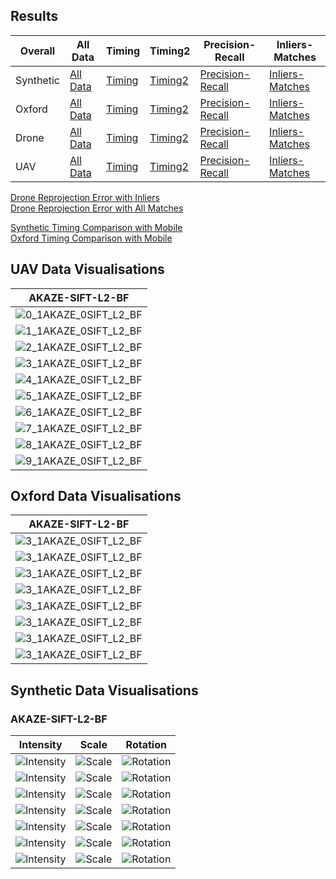 ## Results

|Overall|All Data|Timing|Timing2|Precision-Recall|Inliers-Matches|  
|---|---|---|---|---|---|  
|Synthetic  | [All Data](https://abbaselmas.github.io/Phd-Evaluation/html/synthetic.html)  | [Timing](https://abbaselmas.github.io/Phd-Evaluation/html/synthetic_timing.html) | [Timing2](https://abbaselmas.github.io/Phd-Evaluation/html/synthetic_timing2.html)   | [Precision-Recall](https://abbaselmas.github.io/Phd-Evaluation/html/synthetic_Precision-Recall.html) | [Inliers-Matches](https://abbaselmas.github.io/Phd-Evaluation/html/synthetic_Inliers-Matches.html)   |  
|Oxford     | [All Data](https://abbaselmas.github.io/Phd-Evaluation/html/oxford.html)     | [Timing](https://abbaselmas.github.io/Phd-Evaluation/html/oxford_timing.html)    | [Timing2](https://abbaselmas.github.io/Phd-Evaluation/html/oxford_timing2.html)      | [Precision-Recall](https://abbaselmas.github.io/Phd-Evaluation/html/oxford_Precision-Recall.html)    | [Inliers-Matches](https://abbaselmas.github.io/Phd-Evaluation/html/oxford_Inliers-Matches.html)      |  
|Drone      | [All Data](https://abbaselmas.github.io/Phd-Evaluation/html/drone.html)      | [Timing](https://abbaselmas.github.io/Phd-Evaluation/html/drone_timing.html)     | [Timing2](https://abbaselmas.github.io/Phd-Evaluation/html/drone_timing2.html)       | [Precision-Recall](https://abbaselmas.github.io/Phd-Evaluation/html/drone_Precision-Recall.html)     | [Inliers-Matches](https://abbaselmas.github.io/Phd-Evaluation/html/drone_Inliers-Matches.html)       |  
|UAV        | [All Data](https://abbaselmas.github.io/Phd-Evaluation/html/uav.html)        | [Timing](https://abbaselmas.github.io/Phd-Evaluation/html/uav_timing.html)       | [Timing2](https://abbaselmas.github.io/Phd-Evaluation/html/uav_timing2.html)         | [Precision-Recall](https://abbaselmas.github.io/Phd-Evaluation/html/uav_Precision-Recall.html)       | [Inliers-Matches](https://abbaselmas.github.io/Phd-Evaluation/html/uav_Inliers-Matches.html)         |  

[Drone Reprojection Error with Inliers](https://abbaselmas.github.io/Phd-Evaluation/html/drone_reprojection_error_inliers.html)  
[Drone Reprojection Error with All Matches](https://abbaselmas.github.io/Phd-Evaluation/html/drone_reprojection_error_matches.html)

[Synthetic Timing Comparison with Mobile](https://abbaselmas.github.io/Phd-Evaluation/html/synthetic_timing_mobile.html)  
[Oxford Timing Comparison with Mobile](https://abbaselmas.github.io/Phd-Evaluation/html/oxford_timing_mobile.html)


## UAV Data Visualisations
|AKAZE-SIFT-L2-BF|  
|---|  
|![0_1AKAZE_0SIFT_L2_BF](/draws/uav/0_1AKAZE_0SIFT_L2_BF.png)|  
|![1_1AKAZE_0SIFT_L2_BF](/draws/uav/1_1AKAZE_0SIFT_L2_BF.png)|  
|![2_1AKAZE_0SIFT_L2_BF](/draws/uav/2_1AKAZE_0SIFT_L2_BF.png)|  
|![3_1AKAZE_0SIFT_L2_BF](/draws/uav/3_1AKAZE_0SIFT_L2_BF.png)|  
|![4_1AKAZE_0SIFT_L2_BF](/draws/uav/4_1AKAZE_0SIFT_L2_BF.png)|  
|![5_1AKAZE_0SIFT_L2_BF](/draws/uav/5_1AKAZE_0SIFT_L2_BF.png)|  
|![6_1AKAZE_0SIFT_L2_BF](/draws/uav/6_1AKAZE_0SIFT_L2_BF.png)|  
|![7_1AKAZE_0SIFT_L2_BF](/draws/uav/7_1AKAZE_0SIFT_L2_BF.png)|  
|![8_1AKAZE_0SIFT_L2_BF](/draws/uav/8_1AKAZE_0SIFT_L2_BF.png)|  
|![9_1AKAZE_0SIFT_L2_BF](/draws/uav/9_1AKAZE_0SIFT_L2_BF.png)|  

## Oxford Data Visualisations
|AKAZE-SIFT-L2-BF|  
|---|  
|![3_1AKAZE_0SIFT_L2_BF](/draws/bark/3_1AKAZE_0SIFT_L2_BF.png)   |  
|![3_1AKAZE_0SIFT_L2_BF](/draws/bikes/3_1AKAZE_0SIFT_L2_BF.png)  |  
|![3_1AKAZE_0SIFT_L2_BF](/draws/boat/3_1AKAZE_0SIFT_L2_BF.png)   |  
|![3_1AKAZE_0SIFT_L2_BF](/draws/graf/3_1AKAZE_0SIFT_L2_BF.png)   |  
|![3_1AKAZE_0SIFT_L2_BF](/draws/leuven/3_1AKAZE_0SIFT_L2_BF.png) |  
|![3_1AKAZE_0SIFT_L2_BF](/draws/trees/3_1AKAZE_0SIFT_L2_BF.png)  |  
|![3_1AKAZE_0SIFT_L2_BF](/draws/ubc/3_1AKAZE_0SIFT_L2_BF.png)    |  
|![3_1AKAZE_0SIFT_L2_BF](/draws/wall/3_1AKAZE_0SIFT_L2_BF.png)   |  

## Synthetic Data Visualisations
### AKAZE-SIFT-L2-BF

|Intensity|Scale|Rotation|  
|---|---|---|  
|![Intensity](/draws/intensity/bird_7_1AKAZE_0SIFT_L2_BF.png)         |![Scale](/draws/scale/bird_4_1AKAZE_0SIFT_L2_BF.png)         |![Rotation](/draws/rot/bird_4_1AKAZE_0SIFT_L2_BF.png)        |  
|![Intensity](/draws/intensity/colors_7_1AKAZE_0SIFT_L2_BF.png)       |![Scale](/draws/scale/colors_4_1AKAZE_0SIFT_L2_BF.png)       |![Rotation](/draws/rot/colors_4_1AKAZE_0SIFT_L2_BF.png)      |  
|![Intensity](/draws/intensity/dogman_7_1AKAZE_0SIFT_L2_BF.png)       |![Scale](/draws/scale/dogman_4_1AKAZE_0SIFT_L2_BF.png)       |![Rotation](/draws/rot/dogman_4_1AKAZE_0SIFT_L2_BF.png)      |  
|![Intensity](/draws/intensity/tempera_7_1AKAZE_0SIFT_L2_BF.png)      |![Scale](/draws/scale/tempera_4_1AKAZE_0SIFT_L2_BF.png)      |![Rotation](/draws/rot/tempera_4_1AKAZE_0SIFT_L2_BF.png)     |  
|![Intensity](/draws/intensity/woman_7_1AKAZE_0SIFT_L2_BF.png)       |![Scale](/draws/scale/woman_4_1AKAZE_0SIFT_L2_BF.png)       |![Rotation](/draws/rot/woman_4_1AKAZE_0SIFT_L2_BF.png)      |  
|![Intensity](/draws/intensity/wormhole_7_1AKAZE_0SIFT_L2_BF.png)     |![Scale](/draws/scale/wormhole_4_1AKAZE_0SIFT_L2_BF.png)     |![Rotation](/draws/rot/wormhole_4_1AKAZE_0SIFT_L2_BF.png)    |  
|![Intensity](/draws/intensity/yard_7_1AKAZE_0SIFT_L2_BF.png)         |![Scale](/draws/scale/yard_4_1AKAZE_0SIFT_L2_BF.png)         |![Rotation](/draws/rot/yard_4_1AKAZE_0SIFT_L2_BF.png)        |  
